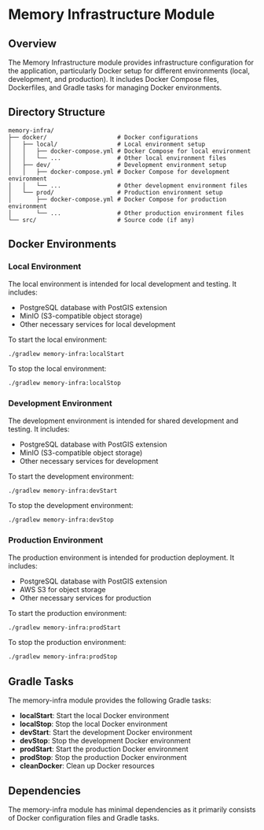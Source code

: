 # Memory Infrastructure Module

## Overview
The Memory Infrastructure module provides infrastructure configuration for the application, particularly Docker setup for different environments (local, development, and production). It includes Docker Compose files, Dockerfiles, and Gradle tasks for managing Docker environments.

## Directory Structure
```
memory-infra/
├── docker/                    # Docker configurations
│   ├── local/                 # Local environment setup
│   │   ├── docker-compose.yml # Docker Compose for local environment
│   │   └── ...                # Other local environment files
│   ├── dev/                   # Development environment setup
│   │   ├── docker-compose.yml # Docker Compose for development environment
│   │   └── ...                # Other development environment files
│   └── prod/                  # Production environment setup
│       ├── docker-compose.yml # Docker Compose for production environment
│       └── ...                # Other production environment files
└── src/                       # Source code (if any)
```

## Docker Environments

### Local Environment
The local environment is intended for local development and testing. It includes:

- PostgreSQL database with PostGIS extension
- MinIO (S3-compatible object storage)
- Other necessary services for local development

To start the local environment:
```bash
./gradlew memory-infra:localStart
```

To stop the local environment:
```bash
./gradlew memory-infra:localStop
```

### Development Environment
The development environment is intended for shared development and testing. It includes:

- PostgreSQL database with PostGIS extension
- MinIO (S3-compatible object storage)
- Other necessary services for development

To start the development environment:
```bash
./gradlew memory-infra:devStart
```

To stop the development environment:
```bash
./gradlew memory-infra:devStop
```

### Production Environment
The production environment is intended for production deployment. It includes:

- PostgreSQL database with PostGIS extension
- AWS S3 for object storage
- Other necessary services for production

To start the production environment:
```bash
./gradlew memory-infra:prodStart
```

To stop the production environment:
```bash
./gradlew memory-infra:prodStop
```

## Gradle Tasks
The memory-infra module provides the following Gradle tasks:

- **localStart**: Start the local Docker environment
- **localStop**: Stop the local Docker environment
- **devStart**: Start the development Docker environment
- **devStop**: Stop the development Docker environment
- **prodStart**: Start the production Docker environment
- **prodStop**: Stop the production Docker environment
- **cleanDocker**: Clean up Docker resources

## Dependencies
The memory-infra module has minimal dependencies as it primarily consists of Docker configuration files and Gradle tasks.
